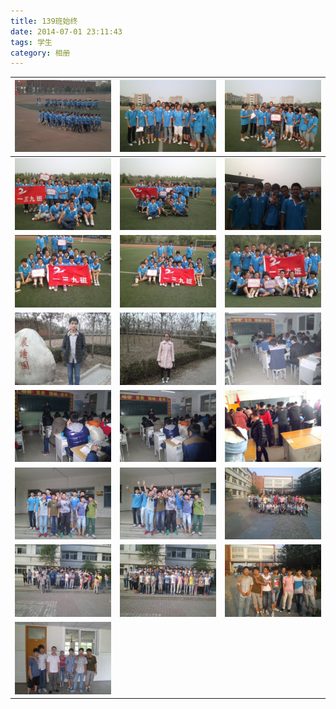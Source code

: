 ```yaml
---
title: 139班始终
date: 2014-07-01 23:11:43
tags: 学生
category: 相册
---
```


| ![1](./images/2014/07/139fuguang/1.jpg)   | ![2](./images/2014/07/139fuguang/2.jpg)   | ![3](./images/2014/07/139fuguang/3.jpg)   |
|-------------------------------------------|-------------------------------------------|-------------------------------------------|
| ![4](./images/2014/07/139fuguang/4.jpg)   | ![5](./images/2014/07/139fuguang/5.jpg)   | ![6](./images/2014/07/139fuguang/6.jpg)   |
| ![7](./images/2014/07/139fuguang/7.jpg)   | ![8](./images/2014/07/139fuguang/8.jpg)   | ![9](./images/2014/07/139fuguang/9.jpg)   |
| ![10](./images/2014/07/139fuguang/10.jpg) | ![11](./images/2014/07/139fuguang/11.jpg) | ![12](./images/2014/07/139fuguang/12.jpg) |
| ![13](./images/2014/07/139fuguang/13.jpg) | ![14](./images/2014/07/139fuguang/14.jpg) | ![15](./images/2014/07/139fuguang/15.jpg) |
| ![16](./images/2014/07/139fuguang/16.jpg) | ![17](./images/2014/07/139fuguang/17.jpg) | ![18](./images/2014/07/139fuguang/18.jpg) |
| ![19](./images/2014/07/139fuguang/19.jpg) | ![20](./images/2014/07/139fuguang/20.jpg) | ![21](./images/2014/07/139fuguang/21.jpg) |
| ![22](./images/2014/07/139fuguang/22.jpg) |                                           |                                           |
